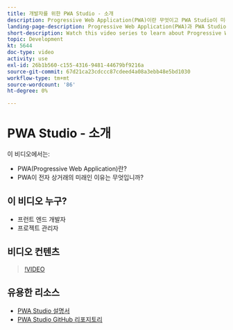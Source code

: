 ```yaml
---
title: 개발자를 위한 PWA Studio - 소개
description: Progressive Web Application(PWA)이란 무엇이고 PWA Studio이 미래인 ​ 것입니다.
landing-page-description: Progressive Web Application(PWA)과 PWA Studio이 의 미래인 이유에 대해 알아보려면 이 비디오 시리즈를 시청하십시오 [!DNL Commerce] 사이트.
short-description: Watch this video series to learn about Progressive Web Applications (PWAs) and why PWA Studio is the future for [!DNL Commerce] sites.
topic: Development
kt: 5644
doc-type: video
activity: use
exl-id: 26b1b560-c155-4316-9481-44679bf9216a
source-git-commit: 67d21ca23cdccc87cdeed4a08a3ebb48e5bd1030
workflow-type: tm+mt
source-wordcount: '86'
ht-degree: 0%

---
```


# PWA Studio - 소개

이 비디오에서는:

- PWA(Progressive Web Application)란?
- PWA이 전자 상거래의 미래인 이유는 무엇입니까?

## 이 비디오 누구?

- 프런트 엔드 개발자
- 프로젝트 관리자

## 비디오 컨텐츠

>[!VIDEO](https://video.tv.adobe.com/v/35715?quality=12&learn=on)

## 유용한 리소스

- [PWA Studio 설명서](https://developer.adobe.com/commerce/pwa-studio/)
- [PWA Studio GitHub 리포지토리](https://github.com/magento/pwa-studio)
